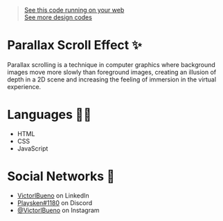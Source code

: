 ><a href="https://vlb-parallax-scroll-effect.netlify.app/" target="_blank">See this code running on your web</a></br>
><a href="https://github.com/stars/VictorlBueno/lists/front-end" target="_blank">See more design codes</a>

# Parallax Scroll Effect ✨
Parallax scrolling is a technique in computer graphics where background images move more slowly than foreground images, creating an illusion of depth in a 2D scene and increasing the feeling of immersion in the virtual experience.

# Languages 👨‍💻
<ul>
  <li>HTML</li>
  <li>CSS</li>
  <li>JavaScript</li>
</ul>
 
# Social Networks 🔗
<ul>
<li><a href="https://www.linkedin.com/in/victorlbueno/" target="_blank">VictorlBueno</a> on LinkedIn</li>
<li><a href="discordapp.com/users/Playsken#1180" target="_blank">Playsken#1180</a> on Discord</li>
<li><a href="instagram.com/victorlbueno" target="_blank">@VictorlBueno</a> on Instagram</li></ul>
